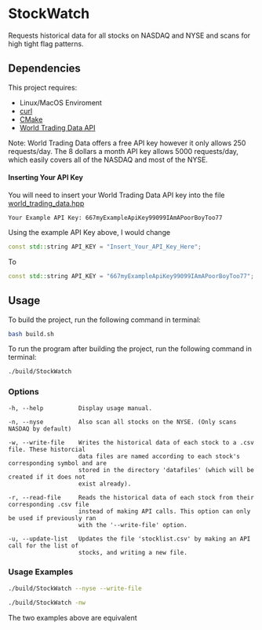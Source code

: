 # StockWatch

Requests historical data for all stocks on NASDAQ and NYSE and scans for high tight flag patterns.

## Dependencies

This project requires:
* Linux/MacOS Enviroment
* [curl](https://curl.haxx.se/download.html)
* [CMake](https://cmake.org/download/)
* [World Trading Data API](https://www.worldtradingdata.com/)

Note: World Trading Data offers a free API key however it only allows 250 requests/day. 
      The 8 dollars a month API key allows 5000 requests/day, which easily covers all of the NASDAQ and most of the NYSE.

#### Inserting Your API Key

You will need to insert your World Trading Data API key into the file
[world_trading_data.hpp](https://github.com/jmolloy19/StockWatch/blob/master/include/stockwatch/world_trading_data.hpp)

```
Your Example API Key: 667myExampleApiKey99099IAmAPoorBoyToo77
```
Using the example API Key above, I would change
```cpp
const std::string API_KEY = "Insert_Your_API_Key_Here";
``` 
To
```cpp
const std::string API_KEY = "667myExampleApiKey99099IAmAPoorBoyToo77";
``` 

## Usage

To build the project, run the following command in terminal:

```bash
bash build.sh
```
To run the program after building the project, run the following command in terminal:

```bash
./build/StockWatch
```

### Options
```
-h, --help          Display usage manual.

-n, --nyse          Also scan all stocks on the NYSE. (Only scans NASDAQ by default)

-w, --write-file    Writes the historical data of each stock to a .csv file. These historcial 
                    data files are named according to each stock's corresponding symbol and are 
                    stored in the directory 'datafiles' (which will be created if it does not 
                    exist already).

-r, --read-file     Reads the historical data of each stock from their corresponding .csv file 
                    instead of making API calls. This option can only be used if previously ran 
                    with the '--write-file' option.

-u, --update-list   Updates the file 'stocklist.csv' by making an API call for the list of
                    stocks, and writing a new file.

```
### Usage Examples

```bash
./build/StockWatch --nyse --write-file
```

```bash
./build/StockWatch -nw
```

The two examples above are equivalent
